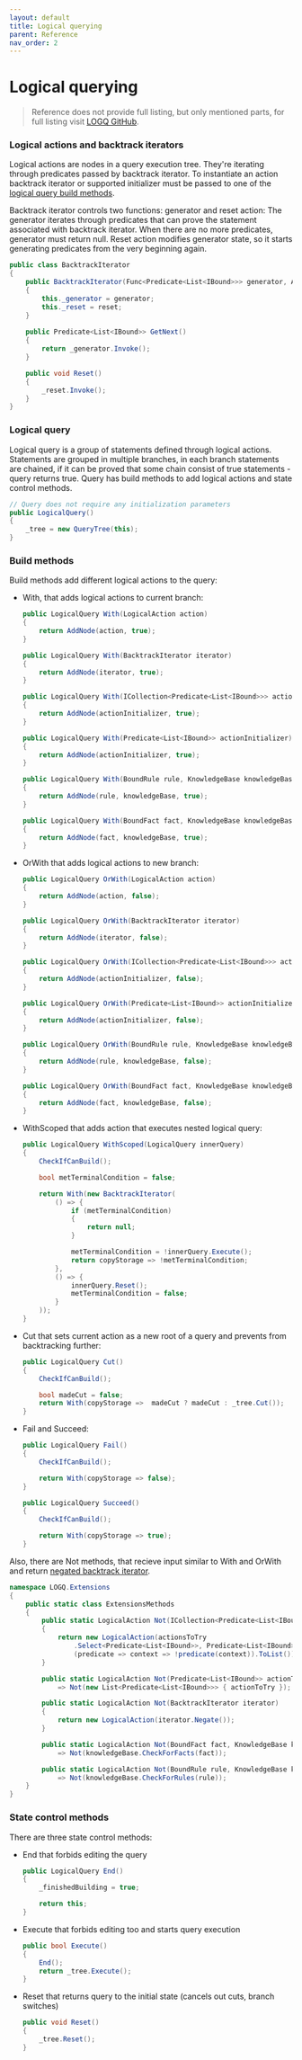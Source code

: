 ```yaml
---
layout: default
title: Logical querying
parent: Reference
nav_order: 2
---
```


# Logical querying

> Reference does not provide full listing, but only mentioned parts, for full listing visit [LOGQ GitHub](https://github.com/Alexiush/LOGQ).

### Logical actions and backtrack iterators

Logical actions are nodes in a query execution tree. They're iterating through predicates passed by backtrack iterator. 
To instantiate an action backtrack iterator or supported initializer must be passed to one of the [logical query build methods](https://alexiush.github.io/LOGQ/logical_querying_reference.html#build-methods).

Backtrack iterator controls two functions: generator and reset action:
The generator iterates through predicates that can prove the statement associated with backtrack iterator. When there are no more predicates, generator must return null.
Reset action modifies generator state, so it starts generating predicates from the very beginning again. 

```cs
public class BacktrackIterator
{
    public BacktrackIterator(Func<Predicate<List<IBound>>> generator, Action reset)
    {
        this._generator = generator;
        this._reset = reset;
    }
    
    public Predicate<List<IBound>> GetNext()
    {
        return _generator.Invoke();
    }

    public void Reset()
    {
        _reset.Invoke();
    }
}
```

### Logical query

Logical query is a group of statements defined through logical actions. Statements are grouped in multiple branches, in each branch statements are chained, 
if it can be proved that some chain consist of true statements - query returns true. Query has build methods to add logical actions and state control methods.

```cs
// Query does not require any initialization parameters
public LogicalQuery() 
{
    _tree = new QueryTree(this);
}
```

### Build methods

Build methods add different logical actions to the query:
- With, that adds logical actions to current branch:
  ```cs
  public LogicalQuery With(LogicalAction action)
  {
      return AddNode(action, true);
  }

  public LogicalQuery With(BacktrackIterator iterator)
  { 
      return AddNode(iterator, true);
  }

  public LogicalQuery With(ICollection<Predicate<List<IBound>>> actionInitializer)
  {
      return AddNode(actionInitializer, true);
  }

  public LogicalQuery With(Predicate<List<IBound>> actionInitializer)
  {
      return AddNode(actionInitializer, true);
  }

  public LogicalQuery With(BoundRule rule, KnowledgeBase knowledgeBase)
  {
      return AddNode(rule, knowledgeBase, true);
  }

  public LogicalQuery With(BoundFact fact, KnowledgeBase knowledgeBase)
  {
      return AddNode(fact, knowledgeBase, true);
  }
  ```
- OrWith that adds logical actions to new branch:
  ```cs
  public LogicalQuery OrWith(LogicalAction action)
  {
      return AddNode(action, false);
  }

  public LogicalQuery OrWith(BacktrackIterator iterator)
  {
      return AddNode(iterator, false);
  }

  public LogicalQuery OrWith(ICollection<Predicate<List<IBound>>> actionInitializer)
  {
      return AddNode(actionInitializer, false);
  }

  public LogicalQuery OrWith(Predicate<List<IBound>> actionInitializer)
  {
      return AddNode(actionInitializer, false);
  }

  public LogicalQuery OrWith(BoundRule rule, KnowledgeBase knowledgeBase)
  {
      return AddNode(rule, knowledgeBase, false);
  }

  public LogicalQuery OrWith(BoundFact fact, KnowledgeBase knowledgeBase)
  {
      return AddNode(fact, knowledgeBase, false);
  }
  ```
- WithScoped that adds action that executes nested logical query:
  ```cs
  public LogicalQuery WithScoped(LogicalQuery innerQuery)
  {
      CheckIfCanBuild();

      bool metTerminalCondition = false;

      return With(new BacktrackIterator(
          () => {
              if (metTerminalCondition)
              {
                  return null;
              }

              metTerminalCondition = !innerQuery.Execute();
              return copyStorage => !metTerminalCondition;
          },
          () => {
              innerQuery.Reset();
              metTerminalCondition = false;
          }
      ));
  }
  ```
- Cut that sets current action as a new root of a query and prevents from backtracking further:
  ```cs
  public LogicalQuery Cut()
  {
      CheckIfCanBuild();

      bool madeCut = false;
      return With(copyStorage =>  madeCut ? madeCut : _tree.Cut());
  }
  ```
- Fail and Succeed:
  ```cs
  public LogicalQuery Fail()
  {
      CheckIfCanBuild();

      return With(copyStorage => false);
  }

  public LogicalQuery Succeed()
  {
      CheckIfCanBuild();

      return With(copyStorage => true);
  }
  ```
  
Also, there are Not methods, that recieve input similar to With and OrWith and return [negated backtrack iterator](https://alexiush.github.io/LOGQ/logical_querying.html#negate-function).
```cs
namespace LOGQ.Extensions
{
    public static class ExtensionsMethods
    {
        public static LogicalAction Not(ICollection<Predicate<List<IBound>>> actionsToTry)
        {
            return new LogicalAction(actionsToTry
                .Select<Predicate<List<IBound>>, Predicate<List<IBound>>>
                (predicate => context => !predicate(context)).ToList());
        }

        public static LogicalAction Not(Predicate<List<IBound>> actionToTry) 
            => Not(new List<Predicate<List<IBound>>> { actionToTry });

        public static LogicalAction Not(BacktrackIterator iterator)
        {
            return new LogicalAction(iterator.Negate());
        }

        public static LogicalAction Not(BoundFact fact, KnowledgeBase knowledgeBase)
            => Not(knowledgeBase.CheckForFacts(fact));

        public static LogicalAction Not(BoundRule rule, KnowledgeBase knowledgeBase)
            => Not(knowledgeBase.CheckForRules(rule));
    }
}

```

### State control methods

There are three state control methods:
- End that forbids editing the query
  ```cs
  public LogicalQuery End()
  {
      _finishedBuilding = true;

      return this;
  }
  ```
- Execute that forbids editing too and starts query execution
  ```cs
  public bool Execute()
  {
      End();
      return _tree.Execute();
  }
  ```
- Reset that returns query to the initial state (cancels out cuts, branch switches)
  ```cs
  public void Reset()
  {
      _tree.Reset();
  }
  ```
